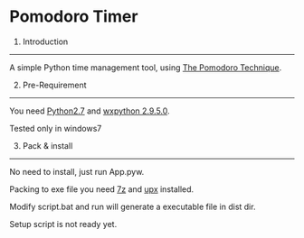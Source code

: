 Pomodoro Timer
=========================

1. Introduction
-----------------
A simple Python time management tool, using [The Pomodoro Technique](http://www.pomodorotechnique.com).

2. Pre-Requirement
--------------------
You need [Python2.7](http://www.python.org) and [wxpython 2.9.5.0](http://www.wxpython.org).

Tested only in windows7

3. Pack & install
--------------------
No need to install, just run App.pyw.

Packing to exe file you need [7z](http://www.7-zip.org) and [upx](http://upx.sourceforge.net) installed.

Modify script.bat and run will generate a executable file in dist dir. 

Setup script is not ready yet.

